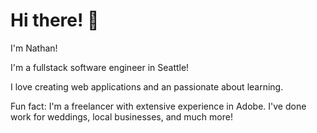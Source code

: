 # Hi there! 👋

I'm Nathan!

I'm a fullstack software engineer in Seattle! 

I love creating web applications and an passionate about learning.

Fun fact: I'm a freelancer with extensive experience in Adobe. I've done work for weddings, local businesses, and much more!

<!--
**hellonathanchung/hellonathanchung** is a ✨ _special_ ✨ repository because its `README.md` (this file) appears on your GitHub profile.


- 🔭 I’m currently working on a b
- 🌱 I’m currently learning ...
- 👯 I’m looking to collaborate on ...
- 🤔 I’m looking for help with ...
- 💬 Ask me about ...
- 📫 How to reach me: ...
- 😄 Pronouns: ...
- ⚡ Fun fact: ...
-->
